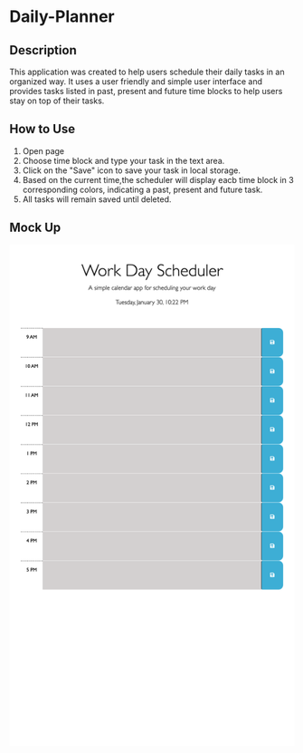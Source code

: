 # Daily-Planner

## Description
This application was created to help users schedule their daily tasks in an organized way. It uses a user friendly and simple user interface and provides tasks listed in past, present and future time blocks to help users stay on top of their tasks.

## How to Use
1. Open page 
2. Choose time block and type your task in the text area.
3. Click on the "Save" icon to save your task in local storage. 
4. Based on the current time,the scheduler will display eacb time block in 3 corresponding colors, indicating a past, present and future task.
5. All tasks will remain saved until deleted.

## Mock Up
![Alt Text](./assets/Images/Daily%20Planner.png)

